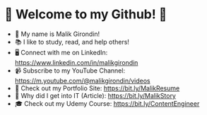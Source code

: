 # 🎉 Welcome to my Github! 🎉
* 🦋 My name is Malik Girondin!
* 📚 I like to study, read, and help others!
* 🖥 Connect with me on LinkedIn: https://www.linkedin.com/in/malikgirondin
* 📹 Subscribe to my YouTube Channel: https://m.youtube.com/@malikgirondin/videos
* 🎨 Check out my Portfolio Site: https://bit.ly/MalikResume
* 🌟 Why did I get into IT (Article): https://bit.ly/MalikStory
* 🎓 Check out my Udemy Course: https://bit.ly/ContentEngineer